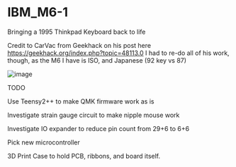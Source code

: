 # IBM_M6-1
Bringing a 1995 Thinkpad Keyboard back to life

Credit to CarVac from Geekhack on his post here https://geekhack.org/index.php?topic=48113.0
I had to re-do all of his work, though, as the M6 I have is ISO, and Japanese (92 key vs 87)


![image](https://github.com/jaredchesnut/IBM_M6-1/assets/26554189/40097d04-1c5d-4702-8f85-27d9cabac3f0)


TODO

Use Teensy2++ to make QMK firmware work as is

Investigate strain gauge circuit to make nipple mouse work

Investigate IO expander to reduce pin count from 29+6 to 6+6

Pick new microcontroller

3D Print Case to hold PCB, ribbons, and board itself.
